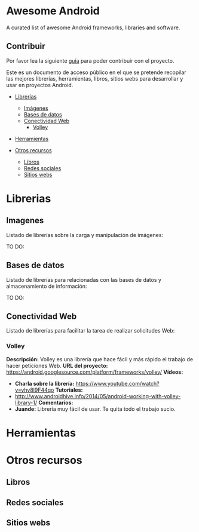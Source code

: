 Awesome Android
===============

A curated list of awesome Android frameworks, libraries and software.

## Contribuir

Por favor lea la siguiente [guía](CONTRIBUTING.md) para poder contribuir 
con el 
proyecto.

Este es un documento de acceso público en el que se pretende recopilar las mejores librerías, herramientas, libros, sitios webs para desarrollar y usar en proyectos Android.

- [Librerías](#librerias)

  - [Imágenes](#imagenes)
  - [Bases de datos](#bases-de-datos)
  - [Conectividad Web](#conectividad-web)
    - [Volley](#volley)

- [Herramientas](#herramientas)

- [Otros recursos](#otros-recursos)

  - [Libros](#libros)
  -  [Redes sociales](#redes-sociales)
  - [Sitios webs](#sitios-webs)

# Librerias

## Imagenes

Listado de librerías sobre la carga y manipulación de imágenes:

TO DO:

## Bases de datos

Listado de librerías para relacionadas con las bases de datos y almacenamiento de información:

TO DO:

## Conectividad Web

Listado de librerías para facilitar la tarea de realizar solicitudes Web:

### Volley

**Descripción:** Volley es una librería que hace fácil y más rápido el trabajo de hacer peticiones Web.
**URL del proyecto:** https://android.googlesource.com/platform/frameworks/volley/
**Vídeos:**
- **Charla sobre la librería:** https://www.youtube.com/watch?v=yhv8l9F44qo
**Tutoriales:** 
- http://www.androidhive.info/2014/05/android-working-with-volley-library-1/
**Comentarios:**
- **Juande:** Librería muy fácil de usar. Te quita todo el trabajo sucio.

# Herramientas


# Otros recursos


## Libros


## Redes sociales


## Sitios webs